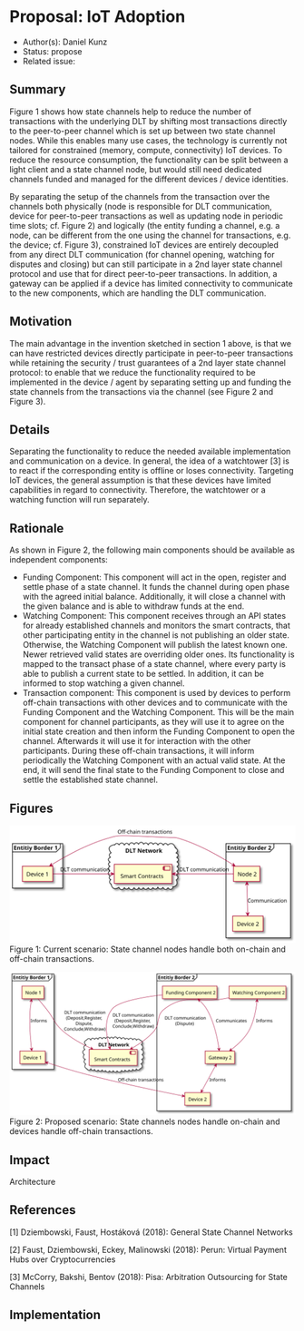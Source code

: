 <!-- This is a template for proposing design changes to the perun project. -->

# Proposal: IoT Adoption

* Author(s): Daniel Kunz<!-- Author, Co-Author -->
* Status: propose
* Related issue: <!-- org-name/project#NNN, org-name/project#NNN. -->

<!-- Use the above format for issues on github and full links for issues on other platforms. -->

## Summary

Figure 1 shows how state channels help to reduce the number of transactions with the underlying DLT by shifting most transactions directly to the peer-to-peer channel which is set up between two state channel nodes. While this enables many use cases, the technology is currently not tailored for constrained (memory, compute, connectivity) IoT devices. To reduce the resource consumption, the functionality can be split between a light client and a state channel node, but would still need dedicated channels funded and managed for the different devices / device identities.

By separating the setup of the channels from the transaction over the channels both physically (node is responsible for DLT communication, device for peer-to-peer transactions   as well as updating node in periodic time slots; cf. Figure 2) and logically (the entity funding a channel, e.g. a node, can be different from the one using the channel for transactions, e.g. the device; cf. Figure 3), constrained IoT devices are entirely decoupled from any direct DLT communication (for channel opening, watching for disputes and closing) but can still participate in a 2nd layer state channel protocol and use that for direct peer-to-peer transactions. In addition, a gateway can be applied if a device has limited connectivity to communicate to the new components, which are handling the DLT communication.

## Motivation

The main advantage in the invention sketched in section 1 above, is that we can have restricted devices directly participate in peer-to-peer transactions while retaining the security / trust guarantees of a 2nd layer state channel protocol: to enable that we reduce the functionality required to be implemented in the device / agent by separating setting up and funding the state channels from the transactions via the channel (see Figure 2 and Figure 3).

## Details

Separating the functionality to reduce the needed available implementation and communication on a device. In general, the idea of a watchtower [3] is to react if the corresponding entity is offline or loses connectivity. Targeting IoT devices, the general assumption is that these devices have limited capabilities in regard to connectivity. Therefore, the watchtower or a watching function will run separately.

## Rationale

<!-- Provide a discussion of alternative approaches and trade offs; advantages
and disadvantages of the specified approach.  -->

As shown in Figure 2, the following main components should be available as independent components:

* Funding Component: This component will act in the open, register and settle phase of a state channel. It funds the channel during open phase with the agreed initial balance. Additionally, it will close a channel with the given balance and is able to withdraw funds at the end.
* Watching Component: This component receives   through an API states for already established channels and monitors the smart contracts, that other participating entity in the channel is not publishing an older state. Otherwise, the Watching Component will publish the latest known one. Newer retrieved valid states are overriding older ones. Its functionality is mapped to the transact phase of a state channel, where every party is able to publish a current state to be settled. In addition, it can be informed to stop watching a given channel.
* Transaction component: This component is used by devices to perform off-chain transactions with other devices and to communicate with the Funding Component and the Watching Component. This will be the main component for channel participants, as they will use it to agree on the initial state creation and then inform the Funding Component to open the channel. Afterwards it will use it for interaction with the other participants. During these off-chain transactions, it will inform periodically the Watching Component with an actual valid state. At the end, it will send the final state to the Funding Component to close and settle the established state channel.

## Figures

![Current scenario](003/current-structure.svg)
Figure 1: Current scenario: State channel nodes handle both on-chain  and off-chain transactions.

![Proposed scenario](003/structure.svg)
Figure 2: Proposed   scenario: State channels nodes handle on-chain and devices handle off-chain transactions.

## Impact

<!-- Choose the level of impact this proposal will have: -->

<!-- Minor (Does not impact any existing features) -->
<!-- Major (Breaks one or more existing features) -->
<!-- New Feature (Introduces a functionality) -->
<!-- Architecture (Requires a modification of the architecture) -->

Architecture

## References

[1] Dziembowski, Faust, Hostáková (2018): General State Channel Networks

[2] Faust, Dziembowski, Eckey, Malinowski (2018): Perun: Virtual Payment Hubs over Cryptocurrencies

[3] McCorry, Bakshi, Bentov (2018): Pisa: Arbitration Outsourcing for State Channels

## Implementation

<!-- Provide a description of the implementation aspects. -->